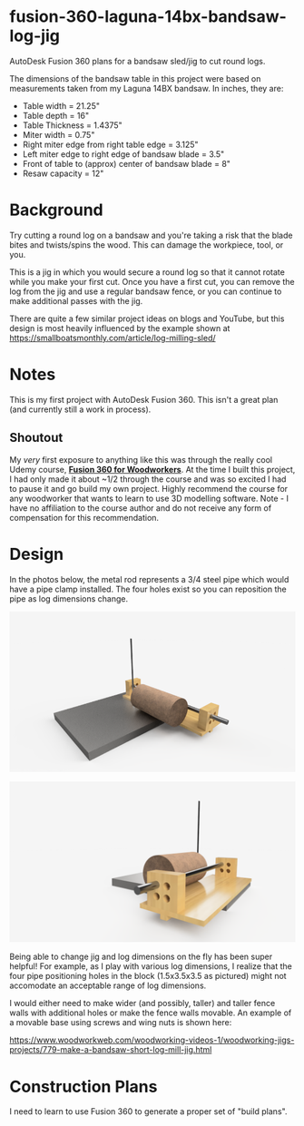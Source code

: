 # fusion-360-laguna-14bx-bandsaw-log-jig

AutoDesk Fusion 360 plans for a bandsaw sled/jig to cut round logs.

The dimensions of the bandsaw table in this project were based on measurements taken from my Laguna 14BX bandsaw. In inches, they are: 

* Table width = 21.25"
* Table depth = 16"
* Table Thickness = 1.4375"
* Miter width = 0.75"
* Right miter edge from right table edge = 3.125"
* Left miter edge to right edge of bandsaw blade = 3.5"
* Front of table to (approx) center of bandsaw blade = 8"
* Resaw capacity = 12"

# Background

Try cutting a round log on a bandsaw and you're taking a risk that the blade bites and twists/spins the wood. This can damage the workpiece, tool, or you.

This is a jig in which you would secure a round log so that it cannot rotate while you make your first cut. Once you have a first cut, you can remove the log from the jig and use a regular bandsaw fence, or you can continue to make additional passes with the jig. 

There are quite a few similar project ideas on blogs and YouTube, but this design is most heavily influenced by the example shown at https://smallboatsmonthly.com/article/log-milling-sled/

# Notes

This is my first project with AutoDesk Fusion 360. This isn't a great plan (and currently still a work in process).

## Shoutout

My *very* first exposure to anything like this was through the really cool Udemy course, [**Fusion 360 for Woodworkers**](https://www.udemy.com/share/101YGAAEITdlpRTHQF/). At the time I built this project, I had only made it about ~1/2 through the course and was so excited I had to pause it and go build my own project. Highly recommend the course for any woodworker that wants to learn to use 3D modelling software. Note - I have no affiliation to the course author and do not receive any form of compensation for this recommendation.

# Design

In the photos below, the metal rod represents a 3/4 steel pipe which would have a pipe clamp installed. The four holes exist so you can reposition the pipe as log dimensions change. 

![alt text](jig.png)


![alt text](jig2.png)

Being able to change jig and log dimensions on the fly has been super helpful! For example, as I play with various log dimensions, I realize that the four pipe positioning holes in the block (1.5x3.5x3.5 as pictured) might not accomodate an acceptable range of log dimensions. 

I would either need to make wider (and possibly, taller) and taller fence walls with additional holes or make the fence walls movable. An example of a movable base using screws and wing nuts is shown here: 

https://www.woodworkweb.com/woodworking-videos-1/woodworking-jigs-projects/779-make-a-bandsaw-short-log-mill-jig.html

# Construction Plans

I need to learn to use Fusion 360 to generate a proper set of "build plans".
